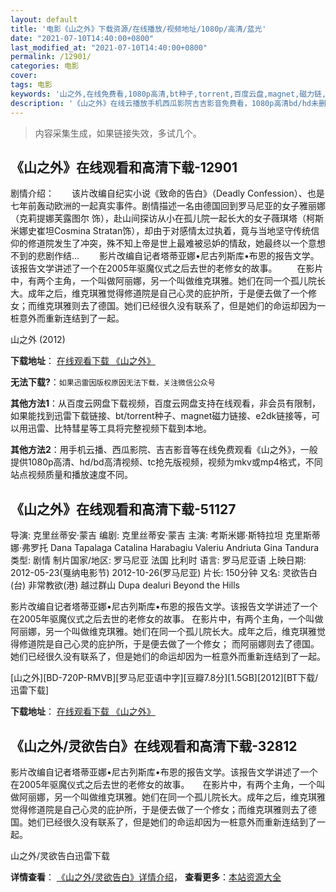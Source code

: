 ```yaml
---
layout: default
title: '电影《山之外》下载资源/在线播放/视频地址/1080p/高清/蓝光'
date: "2021-07-10T14:40:00+0800"
last_modified_at: "2021-07-10T14:40:00+0800"
permalink: /12901/
categories: 电影
cover:
tags: 电影
keywords: '山之外,在线免费看,1080p高清,bt种子,torrent,百度云盘,magnet,磁力链,迅雷下载资源'
description: '《山之外》在线云播放手机西瓜影院吉吉影音免费看，1080p高清bd/hd未删减完整版和tc抢先枪版，mkv/mp4格式，附带bt/torrent种子、magnet/磁力链、百度云盘、网盘资源迅雷下载链接'
---
```


>内容采集生成，如果链接失效，多试几个。


## 《山之外》在线观看和高清下载-12901

剧情介绍：　　该片改编自纪实小说《致命的告白》（Deadly Confession）、也是七年前轰动欧洲的一起真实事件。剧情描述一名由德国回到罗马尼亚的女子雅丽娜（克莉提娜芙露图尔 饰），赴山间探访从小在孤儿院一起长大的女子薇琪塔（柯斯米娜史崔坦Cosmina Stratan饰），却由于对感情太过执着，竟与当地坚守传统信仰的修道院发生了冲突，殊不知上帝是世上最难被忌妒的情敌，她最终以一个意想不到的悲剧作结… 　　影片改编自记者塔蒂亚娜•尼古列斯库•布恩的报告文学。该报告文学讲述了一个在2005年驱魔仪式之后去世的老修女的故事。 　　在影片中，有两个主角，一个叫做阿丽娜，另一个叫做维克琪雅。她们在同一个孤儿院长大。成年之后，维克琪雅觉得修道院是自己心灵的庇护所，于是便去做了一个修女；而维克琪雅则去了德国。她们已经很久没有联系了，但是她们的命运却因为一桩意外而重新连结到了一起。


山之外 (2012)

**下载地址**： [在线观看下载 《山之外》](https://www.btbtdy.me/btdy/dy6368.html) 


**无法下载?**：`如果迅雷因版权原因无法下载，关注微信公众号 `

**其他方法1**：从百度云网盘下载视频，百度云网盘支持在线观看，非会员有限制，如果能找到迅雷下载链接、bt/torrent种子、magnet磁力链接、e2dk链接等，可以用迅雷、比特彗星等工具将完整视频下载到本地。

**其他方法2**：用手机云播、西瓜影院、吉吉影音等在线免费观看《山之外》，一般提供1080p高清、hd/bd高清视频、tc抢先版视频，视频为mkv或mp4格式，不同站点视频质量和播放速度不同。


## 《山之外》在线观看和高清下载-51127

导演: 克里丝蒂安·蒙吉 编剧: 克里丝蒂安·蒙吉 主演: 考斯米娜·斯特拉坦 克里斯蒂娜·弗罗托 Dana Tapalaga Catalina Harabagiu Valeriu Andriuta Gina Tandura 类型: 剧情 制片国家/地区: 罗马尼亚 法国 比利时 语言: 罗马尼亚语 上映日期: 2012-05-23(戛纳电影节) 2012-10-26(罗马尼亚) 片长: 150分钟 又名: 灵欲告白(台) 非常教欲(港) 越过群山 Dupa dealuri Beyond the Hills

影片改编自记者塔蒂亚娜•尼古列斯库•布恩的报告文学。该报告文学讲述了一个在2005年驱魔仪式之后去世的老修女的故事。 在影片中，有两个主角，一个叫做阿丽娜，另一个叫做维克琪雅。她们在同一个孤儿院长大。成年之后，维克琪雅觉得修道院是自己心灵的庇护所，于是便去做了一个修女； 而阿丽娜则去了德国。她们已经很久没有联系了，但是她们的命运却因为一桩意外而重新连结到了一起。


[山之外][BD-720P-RMVB][罗马尼亚语中字][豆瓣7.8分][1.5GB][2012][BT下载/迅雷下载]

**下载地址**： [在线观看下载 《山之外》](https://www.btdx8.com/torrent/beyond_the_hills_2012.html) 


## 《山之外/灵欲告白》在线观看和高清下载-32812

影片改编自记者塔蒂亚娜&bull;尼古列斯库&bull;布恩的报告文学。该报告文学讲述了一个在2005年驱魔仪式之后去世的老修女的故事。</span>　　在影片中，有两个主角，一个叫做阿丽娜，另一个叫做维克琪雅。她们在同一个孤儿院长大。成年之后，维克琪雅觉得修道院是自己心灵的庇护所，于是便去做了一个修女；而维克琪雅则去了德国。她们已经很久没有联系了，但是她们的命运却因为一桩意外而重新连结到了一起。<span class="Apple-converted-space">


山之外/灵欲告白迅雷下载

**详情查看**： [《山之外/灵欲告白》详情介绍](/movie/32812/)， **查看更多**：[本站资源大全](/movie/t/all/)

